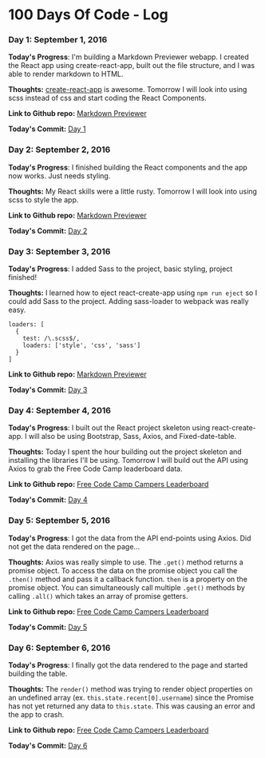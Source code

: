 # 100 Days Of Code - Log

### Day 1: September 1, 2016

**Today's Progress**: I'm building a Markdown Previewer webapp. I created the React app using create-react-app, built out the file structure, and I was able to render markdown to HTML.

**Thoughts:** [create-react-app](https://github.com/facebookincubator/create-react-app) is awesome. Tomorrow I will look into using scss instead of css and start coding the React Components.

**Link to Github repo:** [Markdown Previewer](https://github.com/sgroff04/markdown-previewer)

**Today's Commit:** [Day 1](https://github.com/sgroff04/markdown-previewer/commit/3075994b6531f98777e65d6acac765e3b4cb5d33?diff=split)

### Day 2: September 2, 2016

**Today's Progress**: I finished building the React components and the app now works. Just needs styling.

**Thoughts:** My React skills were a little rusty. Tomorrow I will look into using scss to style the app.

**Link to Github repo:** [Markdown Previewer](https://github.com/sgroff04/markdown-previewer)

**Today's Commit:** [Day 2](https://github.com/sgroff04/markdown-previewer/commit/9b23c39b73660b3f3fb57d2fdb8e7d43a7eb6a04)

### Day 3: September 3, 2016

**Today's Progress**: I added Sass to the project, basic styling, project finished!

**Thoughts:** I learned how to eject react-create-app using ```npm run eject``` so I could add Sass to the project. Adding sass-loader to webpack was really easy.
```
loaders: [
  {
    test: /\.scss$/,
    loaders: ['style', 'css', 'sass']
  }
]
```

**Link to Github repo:** [Markdown Previewer](https://github.com/sgroff04/markdown-previewer)

**Today's Commit:** [Day 3](https://github.com/sgroff04/markdown-previewer/commit/e8e6ac77e3044b8c0bb1585c4ff063e154219d42)

### Day 4: September 4, 2016

**Today's Progress**: I built out the React project skeleton using react-create-app. I will also be using Bootstrap, Sass, Axios, and Fixed-date-table.

**Thoughts:** Today I spent the hour building out the project skeleton and installing the libraries I'll be using. Tomorrow I will build out the API using Axios to grab the Free Code Camp leaderboard data.

**Link to Github repo:** [Free Code Camp Campers Leaderboard](https://github.com/sgroff04/FCC-Leaderboard)

**Today's Commit:** [Day 4](https://github.com/sgroff04/FCC-Leaderboard/commit/b5f00675cc2a6d7f2d5414387825c0b5ddb468ed)

### Day 5: September 5, 2016

**Today's Progress**: I got the data from the API end-points using Axios. Did not get the data rendered on the page...

**Thoughts:** Axios was really simple to use. The `.get()` method returns a promise object. To access the data on the promise object you call the `.then()` method and pass it a callback function. `then` is a property on the promise object. You can simultaneously call multiple `.get()` methods by calling `.all()` which takes an array of promise getters.  

**Link to Github repo:** [Free Code Camp Campers Leaderboard](https://github.com/sgroff04/FCC-Leaderboard)

**Today's Commit:** [Day 5](https://github.com/sgroff04/FCC-Leaderboard/commit/be37494b5699e4c008115e8c60b293df69c0408a)

### Day 6: September 6, 2016

**Today's Progress**: I finally got the data rendered to the page and started building the table.

**Thoughts:** The `render()` method was trying to render object properties on an undefined array (ex. `this.state.recent[0].username`) since the Promise has not yet returned any data to `this.state`. This was causing an error and the app to crash.

**Link to Github repo:** [Free Code Camp Campers Leaderboard](https://github.com/sgroff04/FCC-Leaderboard)

**Today's Commit:** [Day 6](https://github.com/sgroff04/FCC-Leaderboard/commit/d55f8639347203b0ee2b323bd1855876cad88fd6)
